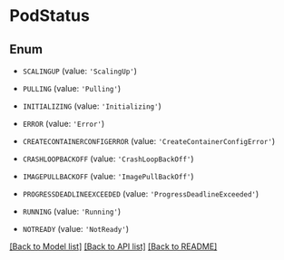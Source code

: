 # PodStatus


## Enum

* `SCALINGUP` (value: `'ScalingUp'`)

* `PULLING` (value: `'Pulling'`)

* `INITIALIZING` (value: `'Initializing'`)

* `ERROR` (value: `'Error'`)

* `CREATECONTAINERCONFIGERROR` (value: `'CreateContainerConfigError'`)

* `CRASHLOOPBACKOFF` (value: `'CrashLoopBackOff'`)

* `IMAGEPULLBACKOFF` (value: `'ImagePullBackOff'`)

* `PROGRESSDEADLINEEXCEEDED` (value: `'ProgressDeadlineExceeded'`)

* `RUNNING` (value: `'Running'`)

* `NOTREADY` (value: `'NotReady'`)

[[Back to Model list]](../README.md#documentation-for-models) [[Back to API list]](../README.md#documentation-for-api-endpoints) [[Back to README]](../README.md)


